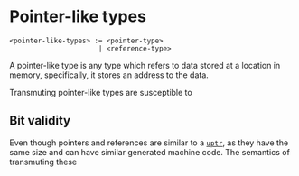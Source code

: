# Pointer-like types
```
<pointer-like-types> := <pointer-type>
                      | <reference-type>
```

A pointer-like type is any type which refers to data stored at a location in memory, specifically, it stores an address to the data.

Transmuting pointer-like types are susceptible to 

## Bit validity

Even though pointers and references are similar to a [`uptr`], as they have the same size and can have similar generated machine code.
The semantics of transmuting these 



[illegal behavior]: ../../illegal-behavior.md#pointer-transmute-
[`uptr`]: ./builtin-types/integer-types.md